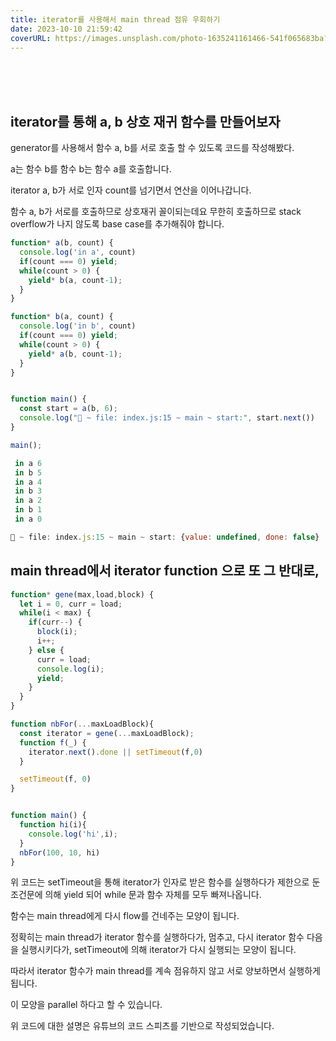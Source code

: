 ```yaml
---
title: iterator를 사용해서 main thread 점유 우회하기
date: 2023-10-10 21:59:42
coverURL: https://images.unsplash.com/photo-1635241161466-541f065683ba?ixlib=rb-4.0.3&ixid=M3wxMjA3fDB8MHxwaG90by1wYWdlfHx8fGVufDB8fHx8fA%3D%3D&auto=format&fit=crop&w=2960&q=80
---
```

<br />
<br />
<br />

## iterator를 통해 a, b 상호 재귀 함수를 만들어보자

generator를 사용해서 함수 a, b를 서로 호출 할 수 있도록
코드를 작성해봤다.


a는 함수 b를
함수 b는 함수 a를 호출합니다.

iterator a, b가 서로 인자 count를 넘기면서 연산을 이어나갑니다.

함수 a, b가 서로를 호출하므로 상호재귀 꼴이되는데요
무한히 호출하므로 stack overflow가 나지 않도록 base case를 추가해줘야 합니다.
```js
function* a(b, count) {
  console.log('in a', count)
  if(count === 0) yield;
  while(count > 0) {
    yield* b(a, count-1);
  }
}

function* b(a, count) {
  console.log('in b', count)
  if(count === 0) yield;
  while(count > 0) {
    yield* a(b, count-1);
  }
}


function main() {
  const start = a(b, 6);
  console.log("🚀 ~ file: index.js:15 ~ main ~ start:", start.next())
}

main();

 in a 6
 in b 5
 in a 4
 in b 3
 in a 2
 in b 1
 in a 0

🚀 ~ file: index.js:15 ~ main ~ start: {value: undefined, done: false}
```

## main thread에서 iterator function 으로 또 그 반대로,


```js
function* gene(max,load,block) {
  let i = 0, curr = load;
  while(i < max) {
    if(curr--) {
      block(i);
      i++;
    } else {
      curr = load;
      console.log(i);
      yield;
    }
  }
}

function nbFor(...maxLoadBlock){
  const iterator = gene(...maxLoadBlock);
  function f(_) {
    iterator.next().done || setTimeout(f,0)
  }

  setTimeout(f, 0)
}


function main() {
  function hi(i){
    console.log('hi',i);
  }
  nbFor(100, 10, hi)
}
```
위 코드는 setTimeout을 통해 iterator가 인자로 받은
함수를 실행하다가 제한으로 둔 조건문에 의해 yield 되어
while 문과 함수 자체를 모두 빠져나옵니다.

함수는 main thread에게 다시 flow를 건네주는 모양이 됩니다.

정확히는 main thread가 iterator 함수를 실행하다가,
멈추고,
다시 iterator 함수 다음을 실행시키다가,
setTimeout에 의해 iterator가 다시 실행되는 모양이 됩니다.

따라서 iterator 함수가 main thread를 계속 점유하지 않고
서로 양보하면서 실행하게 됩니다.

이 모양을 parallel 하다고 할 수 있습니다.

위 코드에 대한 설명은 유튜브의 코드 스피츠를 기반으로 작성되었습니다.


